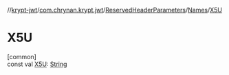 //[krypt-jwt](../../../../index.md)/[com.chrynan.krypt.jwt](../../index.md)/[ReservedHeaderParameters](../index.md)/[Names](index.md)/[X5U](-x5-u.md)

# X5U

[common]\
const val [X5U](-x5-u.md): [String](https://kotlinlang.org/api/latest/jvm/stdlib/kotlin/-string/index.html)
